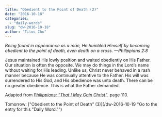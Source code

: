 ```yaml
---
title: "Obedient to the Point of Death (2)"
date: "2016-10-18"
categories: 
  - "daily-words"
slug: "dw-2016-10-18"
author: "Titus Chu"
---
```


_Being found in appearance as a man, He humbled Himself by becoming obedient to the point of death, even death on a cross._ _—Philippians 2:8_

Jesus maintained His lowly position and waited obediently on His Father. Our situation is often the opposite. We may do things in the Lord’s name without waiting for His leading. Unlike us, Christ never behaved in a rash manner because He was continually attentive to the Father. His will was surrendered to His God, and His obedience was unto death. There can be no greater obedience. This is what the Father demanded.

Adapted from _[Philippians: “That I May Gain Christ”](/book-philippians/ "Go to the listing for this book.")_, page 110.

Tomorrow: ["Obedient to the Point of Death" (3)](/dw-2016-10-19 "Go to the entry for this "Daily Word."")

